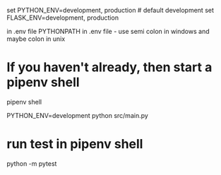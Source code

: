 set PYTHON_ENV=development, production # default development
set FLASK_ENV=development, production

in .env file
PYTHONPATH in .env file - use semi colon in windows and maybe colon in unix


# If you haven't already, then start a pipenv shell
pipenv shell

PYTHON_ENV=development python src/main.py

# run test in pipenv shell
python -m pytest 